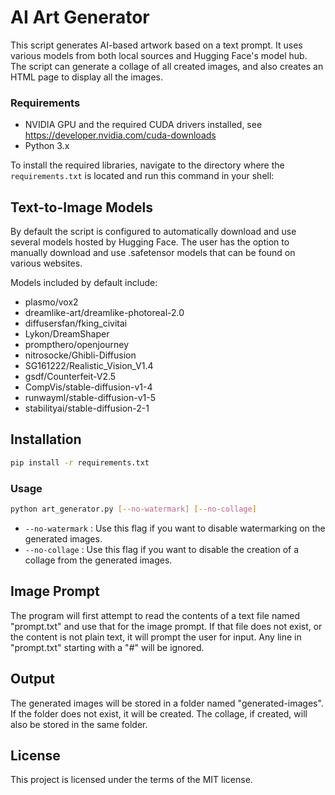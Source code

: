 # AI Art Generator

This script generates AI-based artwork based on a text prompt. It uses various models from both local sources and Hugging Face's model hub. The script can generate a collage of all created images, and also creates an HTML page to display all the images.



### Requirements
- NVIDIA GPU and the required CUDA drivers installed, see https://developer.nvidia.com/cuda-downloads
- Python 3.x

To install the required libraries, navigate to the directory where the `requirements.txt` is located and run this command in your shell:

## Text-to-Image Models
By default the script is configured to automatically download and use several models hosted by Hugging Face. The user has the option to manually download and use .safetensor models that can be found on various websites.

Models included by default include:
 - plasmo/vox2
 - dreamlike-art/dreamlike-photoreal-2.0
 - diffusersfan/fking_civitai
 - Lykon/DreamShaper
 - prompthero/openjourney
 - nitrosocke/Ghibli-Diffusion
 - SG161222/Realistic_Vision_V1.4
 - gsdf/Counterfeit-V2.5
 - CompVis/stable-diffusion-v1-4
 - runwayml/stable-diffusion-v1-5
 - stabilityai/stable-diffusion-2-1

## Installation

```bash
pip install -r requirements.txt
```


### Usage

```bash
python art_generator.py [--no-watermark] [--no-collage]
```

- `--no-watermark` : Use this flag if you want to disable watermarking on the generated images.
- `--no-collage` : Use this flag if you want to disable the creation of a collage from the generated images.

## Image Prompt

The program will first attempt to read the contents of a text file named "prompt.txt" and use that for the image prompt. If that file does not exist, or the content is not plain text, it will prompt the user for input. Any line in "prompt.txt" starting with a "#" will be ignored.

## Output

The generated images will be stored in a folder named "generated-images". If the folder does not exist, it will be created. The collage, if created, will also be stored in the same folder.

## License

This project is licensed under the terms of the MIT license.
